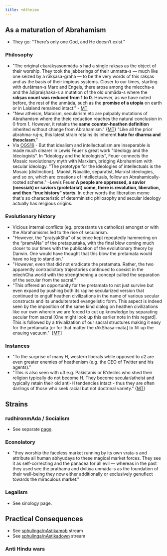 ```yaml
---
title: +Atheism
---
```


## As a maturation of Abrahamism
- They go: "There’s only one God, and He doesn’t exist."

### Philosophy
- "The original ekarākṣasonmāda-s had a single rakṣas as the object of their worship. They took the jabberings of their unmatta-s — much like one seized by a rākṣasa-graha — to be the very words of this rakṣas and as the basis of their impious systems. Closer to our times, starting with durātman-s Marx and Engels, there arose among the mleccha-s and the ādipraiṣhaka-s a mutation of the old unmāda-s where the **rakṣas count was reduced from 1 to 0**. However, as we have noted before, the rest of the unmāda, such as the **promise of a utopia** on earth or in Lalaland remained intact." - [MT](https://manasataramgini.wordpress.com/2020/06/08/pandemic-days-the-fizz-is-out-of-the-bottle/)
- "New atheism, Marxism, secularism etc are palpably mutations of Abrahamism where the theic reduction reaches the natural conclusion in 0 from 1. However, it retains the **same counter-heathen definition** inherited without change from Abrahamism." {[MT](https://twitter.com/blog_supplement/status/1064698752517226496)} "Like all the prior abrahma-ruj-s, this latest strain retains its inherent **hate for dharma and theoclasm**."
- Via [OGS16](https://twitter.com/OGSaffron/status/796270938195165185) - But that idealism and intellectualism are inseparable is made much clearer in Lewis Feuer's great work "Ideology and the Ideologists”. In "Ideology and the Ideologists", Feuer connects the Mosaic revolutionary myth with Marxism, bridging Abrahamism with secular ideology. "The prototype for the ideologies of intellectuals is the Mosaic \[distinction\].  Maoist, Naxalite, separatist, Marxist ideologies, and so on, which are creations of intellectuals, follow an Abrahamically-rooted scheme." –Lewis Feuer **A people are oppressed, a savior (messiah) or saviors (proletariat) come, there is revolution, liberation, and then “true history" starts**. In other words the liberation meme that's so characteristic of deterministic philosophy and secular ideology actually has religious origins.

### Evolutionary history
- Vicious internal conflicts (eg. protestants vs catholics) amongst or with the Abrahamisms led to the rise of secularism.
- "However, the “pratyakSha” of science kept repeatedly hammering on the “pramANa” of the pretapustaka, with the final blow coming much closer to our times with the publication of the evolutionary theory by Darwin. One would have thought that this blow the pretamata would have no leg to stand on."
- "However, even that did not eradicate the pretamata. Rather, the two apparently contradictory trajectories continued to coexist in the mlechCha world with the strengthening a concept called the separation of the secular from the sacral."
- "This offered an opportunity for the pretamata to not just survive but even expand by pushing both its rapine secularized version that continued to engulf heathen civilizations in the name of various secular constructs and its unadulterated evangelistic form. This aspect is indeed seen by the imposition of the same kind dialog on heathen civilizations like our own wherein we are forced to cut up knowledge by separating secular from sacral \[One might look up this earlier note in this regard\]. This is followed by a trivialization of our sacral structures making it easy for the pretamata \[or for that matter the rAkShasa-mata\] to fill up the ensuing vacuum."  \[[MT](https://manasataramgini.wordpress.com/2013/02/10/the-end-of-the-heathens/)\]

### Instances
- "To the surprise of many H, western liberals while opposed to u2 are even greater enemies of heathenism (e.g. the CEO of Twitter and his agents)."
- "This is also seen with u3 e.g. Pakistanis or B'deshis who shed their religion typically do not become H. They become secular/atheist  and typically retain their old anti-H tendencies intact - thus they are often darlings of those who seek racial but not doctrinal variety." {[MT](https://twitter.com/blog_supplement/status/1064698752517226496)}

## Strains
### rudhironmAda / Socialism
- See separate [page](../rudhironmAda).

### Econolatory
- "they worship the faceless market running by its own vrata-s and attribute all human abhyudaya to these magical market forces. They see it as self-correcting and the panacea for all evil — whereas in the past they used see the prathama and dvitīya unmāda-s as the foundation of their well-being they now either additionally or exclusively genuflect towards the miraculous market."

### Legalism
- See sinology page.

## Practical Consequences
- See [sphulinga/nAstikamob](https://sphulinga.wordpress.com/category/twitter/nAstikamob/) stream
- See [sphulinga/nAstikadown](https://sphulinga.wordpress.com/category/twitter/nAstikadown/) stream

### Anti Hindu wars